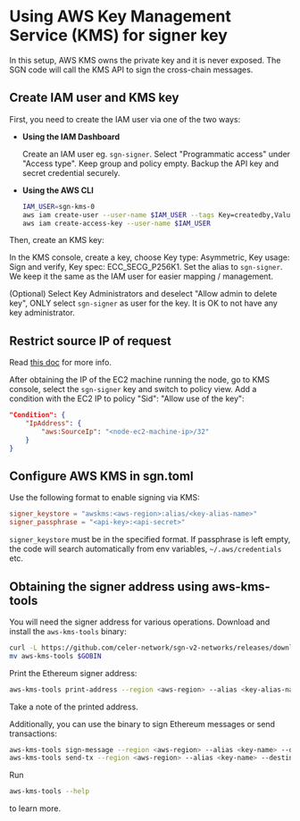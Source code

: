 # Using AWS Key Management Service (KMS) for signer key

In this setup, AWS KMS owns the private key and it is never exposed. The SGN code will call the KMS API to sign the cross-chain messages.

## Create IAM user and KMS key

First, you need to create the IAM user via one of the two ways:

  - **Using the IAM Dashboard**

    Create an IAM user eg. `sgn-signer`. Select "Programmatic access" under "Access type". Keep group and policy empty. Backup the API key and secret credential securely.

  - **Using the AWS CLI**

    ```sh
    IAM_USER=sgn-kms-0
    aws iam create-user --user-name $IAM_USER --tags Key=createdby,Value=`whoami`
    aws iam create-access-key --user-name $IAM_USER
    ```

Then, create an KMS key:

In the KMS console, create a key, choose Key type: Asymmetric, Key usage: Sign and verify, Key spec: ECC_SECG_P256K1. Set the alias to `sgn-signer`. We keep it the same as the IAM user for easier mapping / management.

(Optional) Select Key Administrators and deselect "Allow admin to delete key", ONLY select `sgn-signer` as user for the key. It is OK to not have any key administrator.

## Restrict source IP of request

Read [this doc](https://docs.aws.amazon.com/kms/latest/developerguide/policy-conditions.html#conditions-aws-ip-address) for more info.

After obtaining the IP of the EC2 machine running the node, go to KMS console, select the `sgn-signer` key and switch to policy view. Add a condition with the EC2 IP to policy "Sid": "Allow use of the key":

```json
"Condition": {
    "IpAddress": {
        "aws:SourceIp": "<node-ec2-machine-ip>/32"
    }
}
```

## Configure AWS KMS in sgn.toml

Use the following format to enable signing via KMS:

```toml
signer_keystore = "awskms:<aws-region>:alias/<key-alias-name>"
signer_passphrase = "<api-key>:<api-secret>"
```

`signer_keystore` must be in the specified format. If passphrase is left empty, the code will search automatically from env variables, `~/.aws/credentials` etc.

## Obtaining the signer address using aws-kms-tools

You will need the signer address for various operations. Download and install the `aws-kms-tools` binary:

```sh
curl -L https://github.com/celer-network/sgn-v2-networks/releases/download/v1.9.1/aws-kms-tools-v1.9.1-linux-amd64.tar.gz | tar -xz
mv aws-kms-tools $GOBIN
```

Print the Ethereum signer address:

```sh
aws-kms-tools print-address --region <aws-region> --alias <key-alias-name>
```

Take a note of the printed address.

Additionally, you can use the binary to sign Ethereum messages or send transactions:

```sh
aws-kms-tools sign-message --region <aws-region> --alias <key-name> --data "0x1234"
aws-kms-tools send-tx --region <aws-region> --alias <key-name> --destination <address> --value 1 --data "0x1234"
```

Run

```sh
aws-kms-tools --help
```

to learn more.
